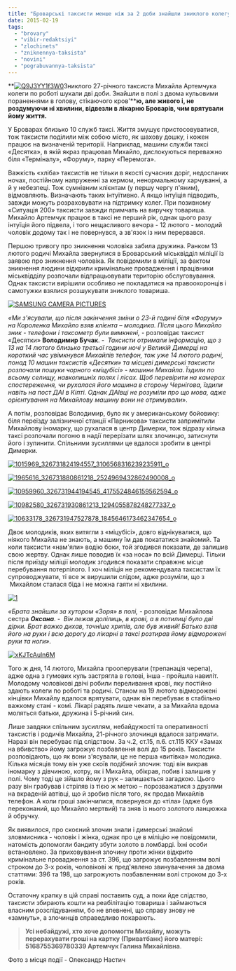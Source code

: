 ```yaml
---
title: "Броварські таксисти менше ніж за 2 доби знайшли зниклого колегу та його кривдника"
date: 2015-02-19
tags: 
  - "brovary"
  - "vibir-redaktsiyi"
  - "zlochinets"
  - "zniknennya-taksista"
  - "novini"
  - "pograbuvannya-taksista"
---
```


**[![Q9J3YY1f3W0](https://mpz.brovary.org/wp-content/uploads/2015/02/Q9J3YY1f3W0.jpg)](https://mpz.brovary.org/wp-content/uploads/2015/02/Q9J3YY1f3W0.jpg)Зниклого 27-річного таксиста Михайла Артемчука колеги по роботі шукали дві доби. Знайшли в полі з двома кульовими пораненнями в голову, стікаючого кров'****ю, але живого і, не роздумуючи ні хвилини, відвезли в лікарню Броварів, чим врятували йому життя.** 

У Броварах близько 10 служб таксі. Життя змушує пристосовуватися, тож таксисти поділили між собою місто, як шахову дошку, і кожен працює на визначеній території. Наприклад, машини служби таксі «Десятка», в якій якраз працював Михайло, дислокуються переважно біля «Терміналу», «Форуму», парку «Перемога».

Важкість «хліба» таксистів не тільки в якості сучасних доріг, недоспаних ночах, постійному напруженні за кермом, ненормальному харчуванні, а й у небезпеці. Тож сумнівним клієнтам (у першу чергу п'яним), відмовляють. Визначають таких інтуїтивно. А якщо інтуїція підводить, завжди можуть розраховувати на підтримку колег. При позивному «Ситуація 200» таксисти завжди примчать на виручку товариша. Михайло Артемчук працює в таксі не перший рік, однак цього разу інтуїція його підвела, і того нещасливого вечора - 12 лютого - молодий чоловік додому так і не повернувся, а зв'язок із ним перервався.

Першою тривогу про зникнення чоловіка забила дружина. Ранком 13 лютого родичі Михайла звернулися в Броварський міськвідділ міліції із заявою про зникнення чоловіка. Як повідомили в міліції, за фактом зникнення людини відкрили кримінальне провадження і працівники міськвідділу розпочали відпрацьовувати територію обслуговування. Однак таксисти вирішили особливо не покладатися на правоохоронців і самотужки взялися розшукувати зниклого товариша.

[![SAMSUNG CAMERA PICTURES](https://mpz.brovary.org/wp-content/uploads/2015/02/22.jpg)](https://mpz.brovary.org/wp-content/uploads/2015/02/22.jpg)

_«Ми з'ясували, що після закінчення зміни о 23-й годині біля «Форуму» на Короленка Михайло взяв клієнта – молодика. Після цього Михайло зник - телефони і таксометр були вимкнені,_ - розповідає таксист «Десятки» **Володимир Бучак**. -  _Таксисти отримали інформацію, що з 13 на 14 лютого близько третьої години ночі у Великій Димерці на короткий час увімкнувся Михайлів телефон, тож уже 14 лютого родичі, понад 10 машин таксистів «Десятки» та місцеві димерські таксисти розпочали пошуки чорного «міцубісі» - машини Михайла_. _Їздили по всьому селищу, навколишніх полях і лісах. Щоб перевірити на камерах спостереження, чи рухалася його машина в сторону Чернігова, їздили навіть на пост ДАІ в Кіпті. Однак ДАІвці не розуміли про що мова, адже орієнтування на Михайлову машину вони не отримували_».

А потім, розповідає Володимир, було як у американському бойовику: біля переїзду залізничної станції «Парникова» таксисти запримітили Михайлову іномарку, що рухалася в центр Димерки, тож відразу кілька таксі розпочали погоню в надії перерізати шлях злочинцю, затиснути його і зупинити. Спільними зусиллями це вдалося зробити в центрі Димерки.

[![1015969_326731824194557_3106568316239235911_o](https://mpz.brovary.org/wp-content/uploads/2015/02/1015969_326731824194557_3106568316239235911_o.jpg)](https://mpz.brovary.org/wp-content/uploads/2015/02/1015969_326731824194557_3106568316239235911_o.jpg)

[![1965616_326731880861218_2524969432862490008_o](https://mpz.brovary.org/wp-content/uploads/2015/02/1965616_326731880861218_2524969432862490008_o.jpg)](https://mpz.brovary.org/wp-content/uploads/2015/02/1965616_326731880861218_2524969432862490008_o.jpg)

[![10959960_326731944194545_4175524846159562594_o](https://mpz.brovary.org/wp-content/uploads/2015/02/10959960_326731944194545_4175524846159562594_o.jpg)](https://mpz.brovary.org/wp-content/uploads/2015/02/10959960_326731944194545_4175524846159562594_o.jpg)

[![10982580_326731930861213_1294055878248277337_o](https://mpz.brovary.org/wp-content/uploads/2015/02/10982580_326731930861213_1294055878248277337_o.jpg)](https://mpz.brovary.org/wp-content/uploads/2015/02/10982580_326731930861213_1294055878248277337_o.jpg)

[![10633178_326731947527878_1845646173462347654_o](https://mpz.brovary.org/wp-content/uploads/2015/02/10633178_326731947527878_1845646173462347654_o.jpg)](https://mpz.brovary.org/wp-content/uploads/2015/02/10633178_326731947527878_1845646173462347654_o.jpg)

Двоє молодиків, яких витягли з «міцубісі», довго віднікувалися, що ніякого Михайла не знають, а машину їм дав покататися знайомий. Та коли таксисти «нам'яли» водію боки, той згодився показати, де залишив свою жертву. Однак лише поводив їх «за носа» по всій Димерці. Тільки після приїзду міліції молодик згодився показати справжнє місце перебування потерпілого. І хоч міліція не рекомендувала таксистам їх супроводжувати, ті все ж вирушили слідом, адже розуміли, що з  Михайлом сталася біда і не можна гаяти ні хвилини.

[![1](https://mpz.brovary.org/wp-content/uploads/2015/02/13.jpg)](https://mpz.brovary.org/wp-content/uploads/2015/02/13.jpg)

_«Брата знайшли за хутором «Зоря» в полі,_ - розповідає Михайлова сестра **_Оксана_**. -  _Він лежав долілиць, в крові, а в потилиці було дві дірки. Брат важко дихав, точніше хрипів, але був живий! Батько взяв його на руки і всю дорогу до лікарні в таксі розтирав йому відморожені руки та ноги»._

[![xKJTcAuln6M](https://mpz.brovary.org/wp-content/uploads/2015/02/xKJTcAuln6M.jpg)](https://mpz.brovary.org/wp-content/uploads/2015/02/xKJTcAuln6M.jpg)

Того ж дня, 14 лютого, Михайла прооперували (трепанація черепа), адже одна з гумових куль застрягла в голові, інша - пройшла навиліт. Молодому чоловікові двічі робили переливання крові, яку постійно здають колеги по роботі та родичі. Станом на 19 лютого відморожені кінцівки Михайлу вдалося врятувати, однак він перебуває в стабільно важкому стані - комі. Лікарі радять лише чекати, а за Михайла вдома моляться батьки, дружина і 5-річний син.

Лише завдяки спільним зусиллям, небайдужості та оперативності таксистів і родичів Михайла, 21-річного злочинця вдалося затримати. Наразі він перебуває під слідством. За ч.2, ст.15, п.6. ст.115 ККУ «Замах на вбивство» йому загрожує позбавлення волі до 15 років. Таксисти розповідають, що як вони з'ясували, це не перша «витівка» молодика. Кілька місяців тому він уже скоїв подібний злочин: тоді він викрав іномарку з дівчиною, котру, як і Михайла, обікрав, побив і залишив у полі. Чому тоді це зійшло йому з рук – залишається загадкою. Цього разу він грабував і стріляв із тією ж метою – порозважатися з друзями на вкраденій автівці, що й зробив після того, як продав Михайлів телефон. А коли гроші закінчилися, повернувся до «тіла» (адже був переконаний, що Михайло мертвий) та зняв із нього золотого ланцюжка й обручку.

Як виявилося, про скоєний злочин знали і димерські знайомі зловмисника - чоловік і жінка, однак про це в міліцію не повідомили, натомість допомогли бандиту збути золото в ломбарді. Їхні особи встановлено. За приховування злочину проти жінки відкрито кримінальне провадження за ст. 396, що загрожує позбавленням волі строком до 3-х років, чоловікові ж пред'явлено звинувачення за двома статтями: 396 та 198, що загрожують позбавленням волі строком до 3-х років.

Остаточну крапку в цій справі поставить суд, а поки йде слідство, таксисти збирають кошти на реабілітацію товариша і займаються власним розслідуванням, бо не впевнені, що справу знову не «замнуть», а злочинців справедливо покарають.

> **Усі небайдужі, хто хоче допомогти Михайлу, можуть перерахувати гроші на картку (Приватбанк) його матері:  5168755369780339 Артемчук Галина Михайлівна**.

Фото з місця події - Олександр Настич
